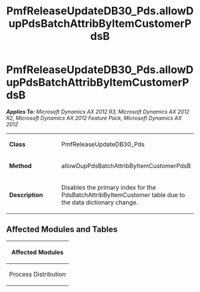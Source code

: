 ﻿---
title: PmfReleaseUpdateDB30_Pds.allowDupPdsBatchAttribByItemCustomerPdsB
TOCTitle: PmfReleaseUpdateDB30_Pds.allowDupPdsBatchAttribByItemCustomerPdsB
ms:assetid: dbb552ae-9a1d-aff1-2380-fa78fd92d4b2
ms:mtpsurl: https://msdn.microsoft.com/en-us/library/JJ737197(v=AX.60)
ms:contentKeyID: 49711640
ms.date: 05/18/2015
mtps_version: v=AX.60
---

# PmfReleaseUpdateDB30\_Pds.allowDupPdsBatchAttribByItemCustomerPdsB 


_**Applies To:** Microsoft Dynamics AX 2012 R3, Microsoft Dynamics AX 2012 R2, Microsoft Dynamics AX 2012 Feature Pack, Microsoft Dynamics AX 2012_

<table>
<colgroup>
<col style="width: 50%" />
<col style="width: 50%" />
</colgroup>
<tbody>
<tr class="odd">
<td><p><strong>Class</strong></p></td>
<td><p>PmfReleaseUpdateDB30_Pds</p></td>
</tr>
<tr class="even">
<td><p><strong>Method</strong></p></td>
<td><p>allowDupPdsBatchAttribByItemCustomerPdsB</p></td>
</tr>
<tr class="odd">
<td><p><strong>Description</strong></p></td>
<td><p>Disables the primary index for the PdsBatchAttribByItemCustomer table due to the data dictionary change.</p></td>
</tr>
</tbody>
</table>


## Affected Modules and Tables

<table>
<colgroup>
<col style="width: 100%" />
</colgroup>
<thead>
<tr class="header">
<th><p>Affected Modules</p></th>
</tr>
</thead>
<tbody>
<tr class="odd">
<td><p>Process Distribution</p></td>
</tr>
</tbody>
</table>

  


